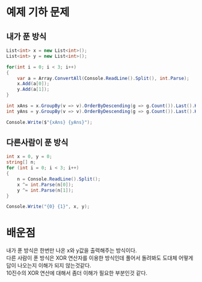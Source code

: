 # 예제 기하 문제

## 내가 푼 방식
``` cs
List<int> x = new List<int>();
List<int> y = new List<int>();

for(int i = 0; i < 3; i++)
{
    var a = Array.ConvertAll(Console.ReadLine().Split(), int.Parse);
    x.Add(a[0]);
    y.Add(a[1]);
}

int xAns = x.GroupBy(v => v).OrderByDescending(g => g.Count()).Last().Key;
int yAns = y.GroupBy(v => v).OrderByDescending(g => g.Count()).Last().Key;

Console.Write($"{xAns} {yAns}");
```

## 다른사람이 푼 방식
``` cs
int x = 0, y = 0;
string[] n;
for (int i = 0; i < 3; i++)
{
    n = Console.ReadLine().Split();
    x ^= int.Parse(n[0]);
    y ^= int.Parse(n[1]);
}

Console.Write("{0} {1}", x, y);
```

# 배운점
내가 푼 방식은 한번만 나온 x와 y값을 출력해주는 방식이다.  
다른 사람이 푼 방식은 XOR 연산자를 이용한 방식인데 풀어서 돌려봐도 도대체 어떻게 답이 나오는지 이해가 되지 않는것같다.  
10진수의 XOR 연산에 대해서 좀더 이해가 필요한 부분인것 같다.  
